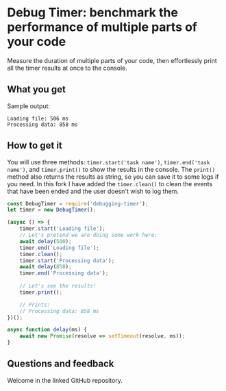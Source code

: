 # Debug Timer: benchmark the performance of multiple parts of your code #

Measure the duration of multiple parts of your code, then effortlessly print
all the timer results at once to the console.

## What you get ##

Sample output:

```
Loading file: 506 ms
Processing data: 858 ms
```

## How to get it ##

You will use three methods: `timer.start('task name')`, `timer.end('task name')`,
and `timer.print()` to show the results in the console. The `print()` method also
returns the results as string, so you can save it to some logs if you need.
In this fork I have added the `timer.clean()` to clean the events that have been ended and the user doesn't wish to log them.
```js
const DebugTimer = require('debugging-timer');
let timer = new DebugTimer();

(async () => {
	timer.start('Loading file');
	// Let's pretend we are doing some work here:
	await delay(500);
	timer.end('Loading file');	
	timer.clean();
	timer.start('Processing data');
	await delay(850);
	timer.end('Processing data');
	
	// Let's see the results!
	timer.print();

	// Prints:
	// Processing data: 858 ms
})();

async function delay(ms) {
	await new Promise(resolve => setTimeout(resolve, ms));
}
```

## Questions and feedback ##

Welcome in the linked GitHub repository.
